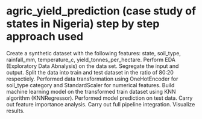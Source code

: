 # agric_yield_prediction (case study of states in Nigeria) step by step approach used
Create a synthetic dataset with the following features: state, soil_type,  rainfall_mm,  temperature_c,  yield_tonnes_per_hectare. 
Perform EDA (Exploratory Data Abnalysis) on the data set.
Segregate the input and output.
Split the data into train and test dataset in the ratio of 80:20 respectiely.
Performed data transformation using OneHotEncoder for soil_type category and StandardScaler for numerical features.
Build machine learning model on the transformed train dataset using KNN algorithm (KNNRegressor).
Performed model prediction on test data.
Carry out feature importance analysis.
Carry out full pipeline integration.
Visualize results.
